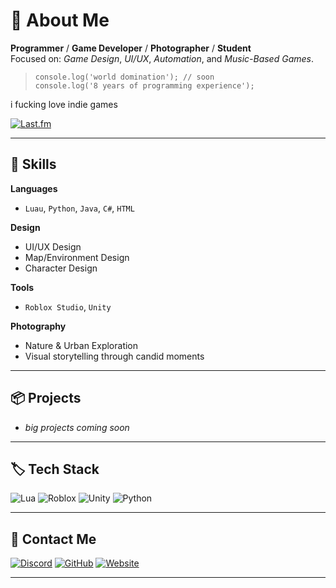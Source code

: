 # 🪽 About Me

**Programmer** / **Game Developer** / **Photographer** / **Student**  
Focused on: *Game Design*, *UI/UX*, *Automation*, and *Music-Based Games*.

> `console.log('world domination'); // soon`  
> `console.log('8 years of programming experience');`

i fucking love indie games

[![Last.fm](https://img.shields.io/badge/Last.fm-111111?style=flat&logo=last.fm&logoColor=white)](https://www.last.fm/user/droppingpearls)

---

## 🧠 Skills

**Languages**  
- `Luau`, `Python`, `Java`, `C#`, `HTML`

**Design**  
- UI/UX Design  
- Map/Environment Design  
- Character Design

**Tools**  
- `Roblox Studio`, `Unity`

**Photography**  
- Nature & Urban Exploration  
- Visual storytelling through candid moments

---

## 📦 Projects

- *big projects coming soon*

---

## 🏷️ Tech Stack

![Lua](https://img.shields.io/badge/Lua-111111?style=flat&logo=lua&logoColor=white)
![Roblox](https://img.shields.io/badge/Roblox-111111?style=flat&logo=roblox&logoColor=white)
![Unity](https://img.shields.io/badge/Unity-111111?style=flat&logo=unity&logoColor=white)
![Python](https://img.shields.io/badge/Python-111111?style=flat&logo=python&logoColor=white)

---

## 💬 Contact Me

[![Discord](https://img.shields.io/badge/Discord-111111?style=flat&logo=discord&logoColor=white)](https://discord.com/users/1143740135964409867)
[![GitHub](https://img.shields.io/badge/GitHub-111111?style=flat&logo=github&logoColor=white)](https://github.com/Pearlessense)
[![Website](https://img.shields.io/badge/Website-111111?style=flat&logo=google-chrome&logoColor=white)](https://pearlfeet.pics/)

---
